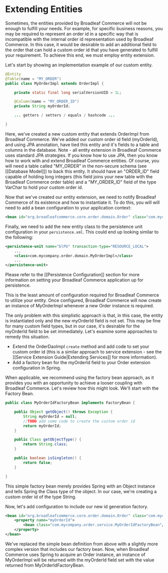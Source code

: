 # Extending Entities

Sometimes, the entities provided by Broadleaf Commerce will not be enough to fulfill your needs. For example, for specific business reasons, you may be required to represent an order id in a specific way that is incompatible with the internal order id representation used by Broadleaf Commerce. In this case, it would be desirable to add an additional field to the order that can hold a custom order id that you have generated to fulfill your requirement. To achieve this end, we must employ entity extension.

Let's start by showing an implementation example of our custom entity.

```java
@Entity
@Table(name = "MY_ORDER")
public class MyOrderImpl extends OrderImpl {

    private static final long serialVersionUID = 1L;

    @Column(name = "MY_ORDER_ID")
    private String myOrderId;

    ... getters / setters / equals / hashcode ...

}
```

Here, we've created a new custom entity that extends OrderImpl from Broadleaf Commerce. We've added our custom order id field (myOrderId), and using JPA annotation, have tied this entity and it's fields to a table and columns in the database. Note - all entity extension in Broadleaf Commerce uses standard JPA strategies. If you know how to use JPA, then you know how to work with and extend Broadleaf Commerce entities. Of course, you will need a table called "MY_ORDER" in the non-secure schema (see [[Database Model]]) to back this entity. It should have an "ORDER_ID" field capable of holding long integers (this field joins your new table with the Broadleaf Commerce order table) and a "MY_ORDER_ID" field of the type VarChar to hold your custom order id.

Now that we've created our entity extension, we need to notify Broadleaf Commerce of its existence and how to instantiate it. To do this, you will will need to add a bean configuration to your application context:

```xml
<bean id="org.broadleafcommerce.core.order.domain.Order" class="com.mycompany.order.domain.MyOrderImpl" scope="prototype"/>
```

Finally, we need to add the new entity class to the persistence unit configuration in your `persistence.xml`. This could end up looking similar to the following:

```xml
<persistence-unit name="blPU" transaction-type="RESOURCE_LOCAL">
    ...
    <class>com.mycompany.order.domain.MyOrderImpl</class>
    ...
</persistence-unit>
```

Please refer to the [[Persistence Configuration]] section for more information on setting your Broadleaf Commerce application up for persistence.

This is the least amount of configuration required for Broadleaf Commerce to utilize your entity. Once configured, Broadleaf Commerce will now create an instance of MyOrderImpl whenever a new Order instance is required.

The only problem with this simplistic approach is that, in this case, the entity is instantiated only and the new myOrderId field is not set. This may be fine for many custom field types, but in our case, it's desirable for the myOrderId field to be set immediately. Let's examine some approaches to remedy this situation.

- Extend the OrderDaoImpl `create` method and add code to set your custom order id (this is a similar approach to service extension - see the [[Service Extension Guide|Extending Services]] for more information).
- Add a factory bean for the myOrderId field to your Order extension configuration in Spring.

When applicable, we recommend using the factory bean approach, as it provides you with an opportunity to achieve a looser coupling with Broadleaf Commerce. Let's review how this might look. We'll start with the Factory Bean.

```java
public class MyOrderIdFactoryBean implements FactoryBean {

    public Object getObject() throws Exception {
        String myOrderId = null;
        //TODO add some code to create the custom order id
        return myOrderId;
    }

    public Class getObjectType() {
        return String.class;
    }

    public boolean isSingleton() {
        return false;
    }

}
```

This simple factory bean merely provides Spring with an Object instance and tells Spring the Class type of the object. In our case, we're creating a custom order id of the type String.

Now, let's add configuration to include our new id generation factory.

```xml
<bean id="org.broadleafcommerce.core.order.domain.Order" class="com.mycompany.order.domain.MyOrderImpl" scope="prototype">
    <property name="myOrderId">
        <bean class="com.mycompany.order.service.MyOrderIdFactoryBean"/>
    </property>
</bean>
```

We've replaced the simple bean definition from above with a slightly more complex version that includes our factory bean. Now, when Broadleaf Commerce uses Spring to acquire an Order instance, an instance of MyOrderImpl will be returned with the myOrderId field set with the value returned from MyOrderIdFactoryBean.

